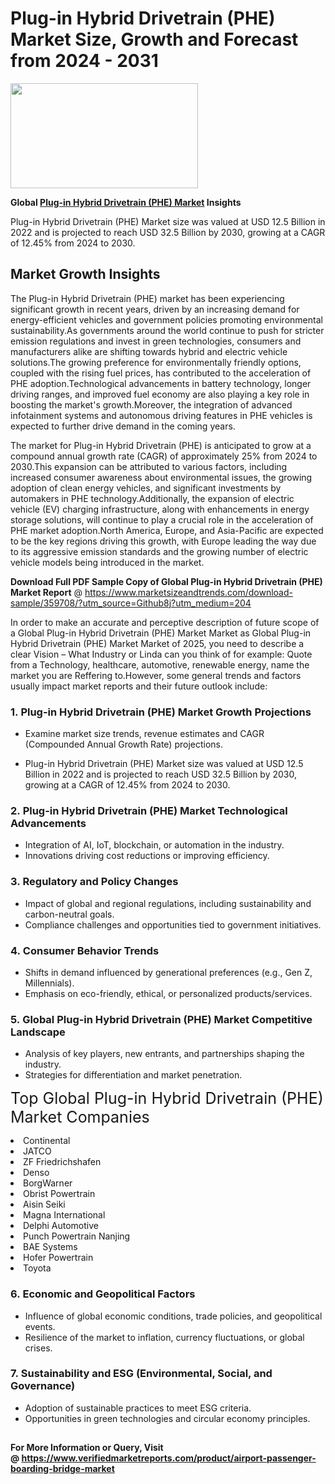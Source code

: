 <H1>Plug-in Hybrid Drivetrain (PHE) Market Size, Growth and Forecast from 2024 - 2031</H1><img class="aligncenter size-medium wp-image-584254" src="https://thirdeyenews.in/wp-content/uploads/2024/09/Global-Market-Research-300x168.jpeg" alt="" width="300" height="168" /><p><strong>Global&nbsp;<a href="https://www.marketsizeandtrends.com/download-sample/359708/?utm_source=Github8j?utm_medium=204">Plug-in Hybrid Drivetrain (PHE) Market</a> Insights</strong></p><p>Plug-in Hybrid Drivetrain (PHE) Market size was valued at USD 12.5 Billion in 2022 and is projected to reach USD 32.5 Billion by 2030, growing at a CAGR of 12.45% from 2024 to 2030.</p><p><h2>Market Growth Insights</h2> <p>The Plug-in Hybrid Drivetrain (PHE) market has been experiencing significant growth in recent years, driven by an increasing demand for energy-efficient vehicles and government policies promoting environmental sustainability.As governments around the world continue to push for stricter emission regulations and invest in green technologies, consumers and manufacturers alike are shifting towards hybrid and electric vehicle solutions.The growing preference for environmentally friendly options, coupled with the rising fuel prices, has contributed to the acceleration of PHE adoption.Technological advancements in battery technology, longer driving ranges, and improved fuel economy are also playing a key role in boosting the market's growth.Moreover, the integration of advanced infotainment systems and autonomous driving features in PHE vehicles is expected to further drive demand in the coming years.</p> <p>The market for Plug-in Hybrid Drivetrain (PHE) is anticipated to grow at a compound annual growth rate (CAGR) of approximately 25% from 2024 to 2030.This expansion can be attributed to various factors, including increased consumer awareness about environmental issues, the growing adoption of clean energy vehicles, and significant investments by automakers in PHE technology.Additionally, the expansion of electric vehicle (EV) charging infrastructure, along with enhancements in energy storage solutions, will continue to play a crucial role in the acceleration of PHE market adoption.North America, Europe, and Asia-Pacific are expected to be the key regions driving this growth, with Europe leading the way due to its aggressive emission standards and the growing number of electric vehicle models being introduced in the market.<p><span class=""><strong>Download Full PDF Sample Copy of Global Plug-in Hybrid Drivetrain (PHE) Market Report</strong> @ <a href="https://www.marketsizeandtrends.com/download-sample/359708/?utm_source=Github8j?utm_medium=204" target="_blank">https://www.marketsizeandtrends.com/download-sample/359708/?utm_source=Github8j?utm_medium=204</a></span></p><p>In order to make an accurate and perceptive description of future scope of a Global&nbsp;Plug-in Hybrid Drivetrain (PHE) Market Market as Global&nbsp;Plug-in Hybrid Drivetrain (PHE) Market Market of 2025, you need to describe a clear Vision &ndash; What Industry or Linda can you think of for example: Quote from a Technology, healthcare, automotive, renewable energy, name the market you are Reffering to.However, some general trends and factors usually impact market reports and their future outlook include:</p><h3>1.&nbsp;<strong>Plug-in Hybrid Drivetrain (PHE) Market Growth Projections</strong></h3><ul><li>Examine market size trends, revenue estimates and CAGR (Compounded Annual Growth Rate) projections.</li><li><p>Plug-in Hybrid Drivetrain (PHE) Market size was valued at USD 12.5 Billion in 2022 and is projected to reach USD 32.5 Billion by 2030, growing at a CAGR of 12.45% from 2024 to 2030.</p></li></ul><h3>2.&nbsp;<strong>Plug-in Hybrid Drivetrain (PHE) Market Technological Advancements</strong></h3><ul><li>Integration of AI, IoT, blockchain, or automation in the industry.</li><li>Innovations driving cost reductions or improving efficiency.</li></ul><h3>3.&nbsp;<strong>Regulatory and Policy Changes</strong></h3><ul><li>Impact of global and regional regulations, including sustainability and carbon-neutral goals.</li><li>Compliance challenges and opportunities tied to government initiatives.</li></ul><h3>4.&nbsp;<strong>Consumer Behavior Trends</strong></h3><ul><li>Shifts in demand influenced by generational preferences (e.g., Gen Z, Millennials).</li><li>Emphasis on eco-friendly, ethical, or personalized products/services.</li></ul><h3>5.&nbsp;<strong>Global Plug-in Hybrid Drivetrain (PHE) Market Competitive Landscape</strong></h3><ul><li>Analysis of key players, new entrants, and partnerships shaping the industry.</li><li>Strategies for differentiation and market penetration.</li></ul><p data-pm-slice="1 1 []"><span style="color: inherit; font-family: inherit; font-size: 25px;">Top Global Plug-in Hybrid Drivetrain (PHE) Market Companies</span></p><div class="" data-test-id=""><p><li>Continental</li><li> JATCO</li><li> ZF Friedrichshafen</li><li> Denso</li><li> BorgWarner</li><li> Obrist Powertrain</li><li> Aisin Seiki</li><li> Magna International</li><li> Delphi Automotive</li><li> Punch Powertrain Nanjing</li><li> BAE Systems</li><li> Hofer Powertrain</li><li> Toyota</li></p></div><h3>6.&nbsp;<strong>Economic and Geopolitical Factors</strong></h3><ul><li>Influence of global economic conditions, trade policies, and geopolitical events.</li><li>Resilience of the market to inflation, currency fluctuations, or global crises.</li></ul><h3>7.&nbsp;<strong>Sustainability and ESG (Environmental, Social, and Governance)</strong></h3><ul><li>Adoption of sustainable practices to meet ESG criteria.</li><li>Opportunities in green technologies and circular economy principles.</li></ul><h2><strong style="font-size: 14px;">For More Information or Query, Visit @&nbsp;</strong><a style="background-color: #ffffff; font-size: 14px;" href="https://www.marketsizeandtrends.com/report/plug-in-hybrid-drivetrain-phe-market/" target="_blank">https://www.verifiedmarketreports.com/product/airport-passenger-boarding-bridge-market</a></h2>
